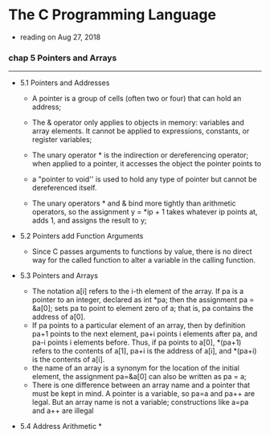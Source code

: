 # The C Programming Language #

* reading on Aug 27, 2018



### chap 5  Pointers and Arrays ###

----

* 5.1 Pointers and Addresses

  * A pointer is a group of cells (often two or four) that can hold an address;

  * The & operator only applies to objects in memory: variables and array elements. It cannot be applied to expressions, constants, or register variables;

  * The unary operator * is the indirection or dereferencing operator; when applied to a pointer, it
    accesses the object the pointer points to

  * a "pointer to void'' is used to hold any type of pointer but cannot be dereferenced itself.

  * The unary operators * and & bind more tightly than arithmetic operators, so the assignment
    y = *ip + 1
    takes whatever ip points at, adds 1, and assigns the result to y;


* 5.2 Pointers add Function Arguments
  * Since C passes arguments to functions by value, there is no direct way for the called function
    to alter a variable in the calling function.

* 5.3 Pointers and Arrays
  * The notation a[i] refers to the i-th element of the array. If pa is a pointer to an integer, declared as
    int *pa;
    then the assignment
    pa = &a[0];
    sets pa to point to element zero of a; that is, pa contains the address of a[0].
  * If pa points to a particular element of an array, then by definition pa+1 points to the next element, pa+i points i elements after pa, and pa-i points i elements before. Thus, if pa points to a[0],
    *(pa+1)
    refers to the contents of a[1], pa+i is the address of a[i], and *(pa+i) is the contents of a[i].
  * the name of an array is a synonym for the location of the initial element, the assignment pa=&a[0] can also be written as 
    pa = a;
  * There is one difference between an array name and a pointer that must be kept in mind. A pointer is a variable, so pa=a and pa++ are legal. But an array name is not a variable; constructions like a=pa and a++ are illegal

* 5.4 Address Arithmetic
  * 

